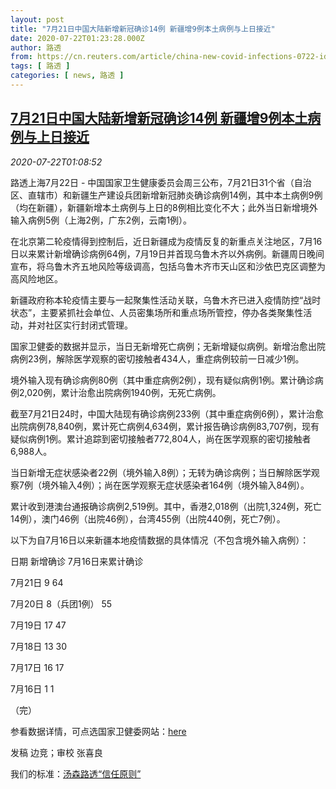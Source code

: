 ```yaml
---
layout: post
title: "7月21日中国大陆新增新冠确诊14例 新疆增9例本土病例与上日接近"
date: 2020-07-22T01:23:28.000Z
author: 路透
from: https://cn.reuters.com/article/china-new-covid-infections-0722-idCNKCS24N04H
tags: [ 路透 ]
categories: [ news, 路透 ]
---
```

<!--1595381008000-->
[7月21日中国大陆新增新冠确诊14例 新疆增9例本土病例与上日接近](https://cn.reuters.com/article/china-new-covid-infections-0722-idCNKCS24N04H)
------

<div>
<div><i>2020-07-22T01:08:52</i></div><div class="StandardArticleBody_body"><p>路透上海7月22日 - 中国国家卫生健康委员会周三公布，7月21日31个省（自治区、直辖市）和新疆生产建设兵团新增新冠肺炎确诊病例14例，其中本土病例9例（均在新疆），新疆新增本土病例与上日的8例相比变化不大；此外当日新增境外输入病例5例（上海2例，广东2例，云南1例）。 </p><p>在北京第二轮疫情得到控制后，近日新疆成为疫情反复的新重点关注地区，7月16日以来累计新增确诊病例64例，7月19日并首现乌鲁木齐以外病例。新疆周日晚间宣布，将乌鲁木齐五地风险等级调高，包括乌鲁木齐市天山区和沙依巴克区调整为高风险地区。 </p><p>新疆政府称本轮疫情主要与一起聚集性活动关联，乌鲁木齐已进入疫情防控“战时状态”，主要紧抓社会单位、人员密集场所和重点场所管控，停办各类聚集性活动，并对社区实行封闭式管理。 </p><p>国家卫健委的数据并显示，当日无新增死亡病例；无新增疑似病例。新增治愈出院病例23例，解除医学观察的密切接触者434人，重症病例较前一日减少1例。 </p><p>境外输入现有确诊病例80例（其中重症病例2例），现有疑似病例1例。累计确诊病例2,020例，累计治愈出院病例1940例，无死亡病例。 </p><p>截至7月21日24时，中国大陆现有确诊病例233例（其中重症病例6例），累计治愈出院病例78,840例，累计死亡病例4,634例，累计报告确诊病例83,707例，现有疑似病例1例。累计追踪到密切接触者772,804人，尚在医学观察的密切接触者6,988人。 </p><p>当日新增无症状感染者22例（境外输入8例）；无转为确诊病例；当日解除医学观察7例（境外输入4例）；尚在医学观察无症状感染者164例（境外输入84例）。 </p><p>累计收到港澳台通报确诊病例2,519例。其中，香港2,018例（出院1,324例，死亡14例），澳门46例（出院46例），台湾455例（出院440例，死亡7例）。 </p><p>以下为自7月16日以来新疆本地疫情数据的具体情况（不包含境外输入病例）：       </p><p>             日期              新增确诊              7月16日来累计确诊           </p><p>            7月21日              9                   64           </p><p>            7月20日           8（兵团1例）                55           </p><p>            7月19日             17                   47           </p><p>            7月18日             13                   30           </p><p>            7月17日             16                   17           </p><p>            7月16日              1                    1           </p><p>（完）     </p><p>参看数据详情，可点选国家卫健委网站：<a href="http://www.nhc.gov.cn/xcs/yqtb/202007/13f951072dfa4c3a8ebf396e308847d7.shtml">here</a> </p><div class="Attribution_container"><div class="Attribution_attribution"><p class="Attribution_content">发稿 边竞；审校 张喜良 </p></div></div><div class="StandardArticleBody_trustBadgeContainer"><span class="StandardArticleBody_trustBadgeTitle">我们的标准：</span><span class="trustBadgeUrl"><a href="https://www.thomsonreuters.cn/content/dam/openweb/documents/pdf/china/brochures/about-us-1.pdf">汤森路透“信任原则”</a></span></div></div>
</div>
